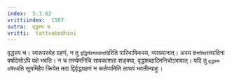 ```yaml
---
index:  5.3.62
vrittiindex:  1507
sutra:  वृद्धस्य च
vritti:  tattvabodhini 
---
```


वृद्धस्य च। स्वरूपस्येह ग्रहणं, न तु `वृद्धिर्यस्याचामादि`रिति पारिभाषिकस्य, व्याख्यानात्। अस्य `प्रियस्थिरे`त्यादिना वर्षादेसोऽपि पक्षे भवति। न च तस्येमनिचि सावकाशता शङ्क्या, वृद्धशब्दादिमनिचोऽभावात्। यदि तु `वृद्धस्य वर्षिश्चे`ति सूत्रमिहैव क्रियेत तदा द्विर्वृद्धग्रहणं न कर्तव्यमिति लाघवं भवतीत्याहुः।

